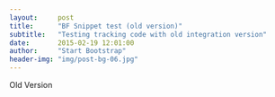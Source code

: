 ```yaml
---
layout:     post
title:      "BF Snippet test (old version)"
subtitle:   "Testing tracking code with old integration version"
date:       2015-02-19 12:01:00
author:     "Start Bootstrap"
header-img: "img/post-bg-06.jpg"
---
```


<p>Old Version</p>

<div id="slot_59"></div><script type="text/javascript">blog_getSlotContent(59);</script>
